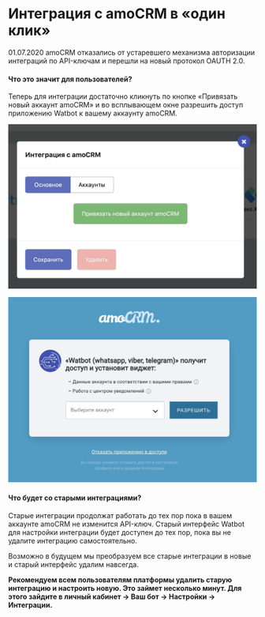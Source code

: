 # Интеграция с amoCRM в «один клик»

01.07.2020 amoCRM отказались от устаревшего механизма авторизации интеграций по API-ключам и перешли на новый протокол OAUTH 2.0.

#### Что это значит для пользователей?

Теперь для интеграции достаточно кликнуть по кнопке «Привязать новый аккаунт amoCRM» и во всплывающем окне разрешить доступ приложению Watbot к вашему аккаунту amoCRM.

![](../../.gitbook/assets/YAU1Bv8INaA.jpg)

![](../../.gitbook/assets/O7EVUqHC374.jpg)

#### Что будет со старыми интеграциями?

Старые интеграции продолжат работать до тех пор пока в вашем аккаунте amoCRM не изменится API-ключ. Старый интерфейс Watbot для настройки интеграции будет доступен до тех пор, пока вы не удалите интеграцию самостоятельно.&#x20;

Возможно в будущем мы преобразуем все старые интеграции в новые и старый интерфейс удалим навсегда.

**Рекомендуем всем пользователям платформы удалить старую интеграцию и настроить новую. Это займет несколько минут. Для этого зайдите в личный кабинет → Ваш бот → Настройки → Интеграции.**
